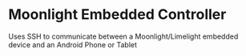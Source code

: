 # Moonlight Embedded Controller
Uses SSH to communicate between a Moonlight/Limelight embedded device and an Android Phone or Tablet
